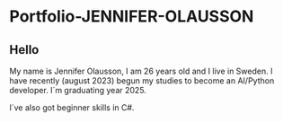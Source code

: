 # Portfolio-JENNIFER-OLAUSSON

## Hello

My name is Jennifer Olausson, I am 26 years old and I live in Sweden. 
I have recently (august 2023) begun my studies to become an AI/Python developer. I´m graduating year 2025. 

I´ve also got beginner skills in C#.